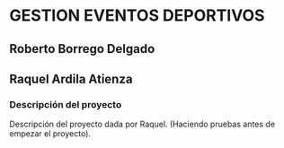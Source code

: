 # GESTION EVENTOS DEPORTIVOS

## Roberto Borrego Delgado
## Raquel Ardila Atienza 

### **Descripción del proyecto**
Descripción del proyecto dada por Raquel.
(Haciendo pruebas antes de empezar el proyecto).

